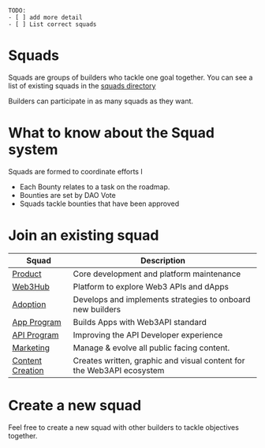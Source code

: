 ```
TODO:
- [ ] add more detail
- [ ] List correct squads 
```

# Squads

Squads are groups of builders who tackle one goal together. You can see a list of existing squads in the [squads directory](../directory.md)

Builders can participate in as many squads as they want.

# What to know about the Squad system

Squads are formed to coordinate efforts l

- Each Bounty relates to a task on the roadmap.
- Bounties are set by DAO Vote
- Squads tackle bounties that have been approved

# Join an existing squad


| Squad | Description |  
|-|-|  
| [Product](./product.md) | Core development and platform maintenance |  
| [Web3Hub](./squads/web3hub.md) | Platform to explore Web3 APIs and dApps |  
| [Adoption](./squads/adoption.md) | Develops and implements strategies to onboard new builders | 
| [App Program](./squads/app_program.md) | Builds Apps with Web3API standard |  
| [API Program](./squads/api_program.md) | Improving the API Developer experience |  
| [Marketing](./squads/marketing.md) | Manage & evolve all public facing content. |  
| [Content Creation](./squads/content_creation.md) | Creates written, graphic and visual content for the Web3API ecosystem |  


# Create a new squad

Feel free to create a new squad with other builders to tackle objectives together. 